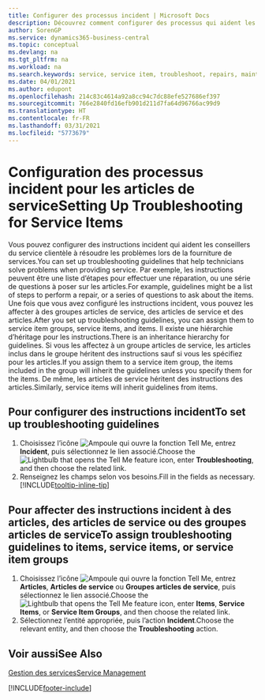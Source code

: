 ```yaml
---
title: Configurer des processus incident | Microsoft Docs
description: Découvrez comment configurer des processus qui aident les conseillers du service clientèle à identifier et à résoudre les problèmes liés aux articles de service.
author: SorenGP
ms.service: dynamics365-business-central
ms.topic: conceptual
ms.devlang: na
ms.tgt_pltfrm: na
ms.workload: na
ms.search.keywords: service, service item, troubleshoot, repairs, maintenance
ms.date: 04/01/2021
ms.author: edupont
ms.openlocfilehash: 214c83c4614a92a8cc94c7dc88efe527686ef397
ms.sourcegitcommit: 766e2840fd16efb901d211d7fa64d96766ac99d9
ms.translationtype: HT
ms.contentlocale: fr-FR
ms.lasthandoff: 03/31/2021
ms.locfileid: "5773679"
---
```

# <a name="setting-up-troubleshooting-for-service-items"></a><span data-ttu-id="5174a-103">Configuration des processus incident pour les articles de service</span><span class="sxs-lookup"><span data-stu-id="5174a-103">Setting Up Troubleshooting for Service Items</span></span>
<span data-ttu-id="5174a-104">Vous pouvez configurer des instructions incident qui aident les conseillers du service clientèle à résoudre les problèmes lors de la fourniture de services.</span><span class="sxs-lookup"><span data-stu-id="5174a-104">You can set up troubleshooting guidelines that help technicians solve problems when providing service.</span></span> <span data-ttu-id="5174a-105">Par exemple, les instructions peuvent être une liste d’étapes pour effectuer une réparation, ou une série de questions à poser sur les articles.</span><span class="sxs-lookup"><span data-stu-id="5174a-105">For example, guidelines might be a list of steps to perform a repair, or a series of questions to ask about the items.</span></span> <span data-ttu-id="5174a-106">Une fois que vous avez configuré les instructions incident, vous pouvez les affecter à des groupes articles de service, des articles de service et des articles.</span><span class="sxs-lookup"><span data-stu-id="5174a-106">After you set up troubleshooting guidelines, you can assign them to service item groups, service items, and items.</span></span> <span data-ttu-id="5174a-107">Il existe une hiérarchie d’héritage pour les instructions.</span><span class="sxs-lookup"><span data-stu-id="5174a-107">There is an inheritance hierarchy for guidelines.</span></span> <span data-ttu-id="5174a-108">Si vous les affectez à un groupe articles de service, les articles inclus dans le groupe héritent des instructions sauf si vous les spécifiez pour les articles.</span><span class="sxs-lookup"><span data-stu-id="5174a-108">If you assign them to a service item group, the items included in the group will inherit the guidelines unless you specify them for the items.</span></span> <span data-ttu-id="5174a-109">De même, les articles de service héritent des instructions des articles.</span><span class="sxs-lookup"><span data-stu-id="5174a-109">Similarly, service items will inherit guidelines from items.</span></span>  

## <a name="to-set-up-troubleshooting-guidelines"></a><span data-ttu-id="5174a-110">Pour configurer des instructions incident</span><span class="sxs-lookup"><span data-stu-id="5174a-110">To set up troubleshooting guidelines</span></span>
1. <span data-ttu-id="5174a-111">Choisissez l’icône ![Ampoule qui ouvre la fonction Tell Me](media/ui-search/search_small.png "Dites-moi ce que vous voulez faire"), entrez **Incident**, puis sélectionnez le lien associé.</span><span class="sxs-lookup"><span data-stu-id="5174a-111">Choose the ![Lightbulb that opens the Tell Me feature](media/ui-search/search_small.png "Tell me what you want to do") icon, enter **Troubleshooting**, and then choose the related link.</span></span>  
2. <span data-ttu-id="5174a-112">Renseignez les champs selon vos besoins.</span><span class="sxs-lookup"><span data-stu-id="5174a-112">Fill in the fields as necessary.</span></span> [!INCLUDE[tooltip-inline-tip](includes/tooltip-inline-tip_md.md)]  

## <a name="to-assign-troubleshooting-guidelines-to-items-service-items-or-service-item-groups"></a><span data-ttu-id="5174a-113">Pour affecter des instructions incident à des articles, des articles de service ou des groupes articles de service</span><span class="sxs-lookup"><span data-stu-id="5174a-113">To assign troubleshooting guidelines to items, service items, or service item groups</span></span>
1. <span data-ttu-id="5174a-114">Choisissez l’icône ![Ampoule qui ouvre la fonction Tell Me](media/ui-search/search_small.png "Dites-moi ce que vous voulez faire"), entrez **Articles**, **Articles de service** ou **Groupes articles de service**, puis sélectionnez le lien associé.</span><span class="sxs-lookup"><span data-stu-id="5174a-114">Choose the ![Lightbulb that opens the Tell Me feature](media/ui-search/search_small.png "Tell me what you want to do") icon, enter **Items**, **Service Items**, or **Service Item Groups**, and then choose the related link.</span></span>  
2. <span data-ttu-id="5174a-115">Sélectionnez l’entité appropriée, puis l’action **Incident**.</span><span class="sxs-lookup"><span data-stu-id="5174a-115">Choose the relevant entity, and then choose the **Troubleshooting** action.</span></span>  

## <a name="see-also"></a><span data-ttu-id="5174a-116">Voir aussi</span><span class="sxs-lookup"><span data-stu-id="5174a-116">See Also</span></span>
[<span data-ttu-id="5174a-117">Gestion des services</span><span class="sxs-lookup"><span data-stu-id="5174a-117">Service Management</span></span>](service-service.md)

[!INCLUDE[footer-include](includes/footer-banner.md)]